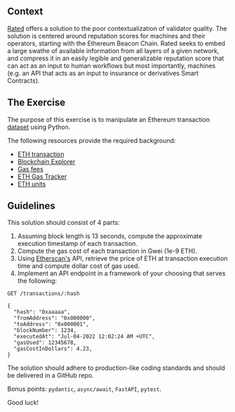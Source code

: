 ## Context

[Rated](rated.network) offers a solution to the poor contextualization of validator quality. The solution is centered around reputation scores for machines and their operators, starting with the Ethereum Beacon Chain. Rated seeks to embed a large swathe of available information from all layers of a given network, and compress it in an easily legible and generalizable reputation score that can act as an input to human workflows but most importantly, machines (e.g. an API that acts as an input to insurance or derivatives Smart Contracts).

## The Exercise

The purpose of this exercise is to manipulate an Ethereum transaction [dataset](https://github.com/rated-network/coding-challenge/blob/main/ethereum_txs.csv) using Python.

The following resources provide the required background:

- [ETH transaction](https://ethereum.org/en/developers/docs/transactions/)
- [Blockchain Explorer](https://etherscan.io/) 
- [Gas fees](https://ethereum.org/en/developers/docs/gas/)
- [ETH Gas Tracker](https://etherscan.io/gastracker)
- [ETH units](https://gwei.io/)

## Guidelines

This solution should consist of 4 parts:

1. Assuming block length is 13 seconds, compute the approximate execution timestamp of each transaction.
2. Compute the gas cost of each transaction in Gwei (1e-9 ETH).
3. Using [Etherscan's](https://etherscan.io/apis) API, retrieve the price of ETH at transaction execution time and compute dollar cost of gas used.
4. Implement an API endpoint in a framework of your choosing that serves the following:

```
GET /transactions/:hash

{
  "hash": "0xaaaaa",
  "fromAddress": "0x000000",
  "toAddress": "0x000001",
  "blockNumber": 1234,
  "executedAt": "Jul-04-2022 12:02:24 AM +UTC",
  "gasUsed": 12345678,
  "gasCostInDollars": 4.23,
}
```

The solution should adhere to production-like coding standards and should be delivered in a GitHub repo.

Bonus points: `pydantic`, `async/await`, `FastAPI`, `pytest`.

Good luck!
